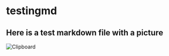 # testingmd

## Here is a test markdown file with a picture

![Clipboard](../master/picture.png "Clipboard")
